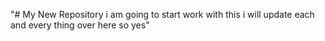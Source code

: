 "# My New Repository i am going to start work with this i will update each and every thing over here so yes" 
